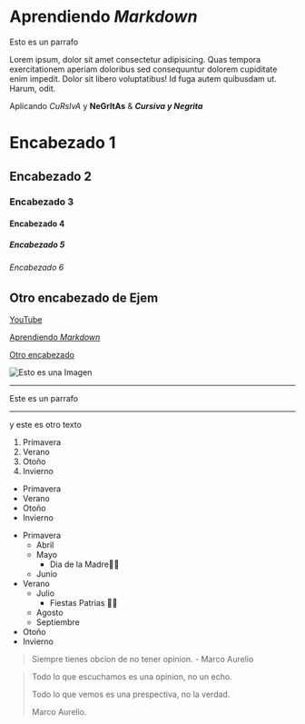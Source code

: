 # Aprendiendo _Markdown_

Esto es un parrafo

Lorem ipsum, dolor sit amet consectetur adipisicing. Quas tempora exercitationem aperiam doloribus sed
consequuntur
dolorem cupiditate enim impedit. Dolor sit libero voluptatibus! Id fuga autem quibusdam ut. Harum, odit.

Aplicando _CuRsIvA_ y **NeGrItAs** & **_Cursiva y Negrita_**

# Encabezado 1

## Encabezado 2

### Encabezado 3

#### Encabezado 4

##### Encabezado 5

###### Encabezado 6

## Otro encabezado de Ejem

[YouTube](https://youtube.com/TheLeonaldo99)

[Aprendiendo _Markdown_](#aprendiendo-markdown)

[Otro encabezado](#otro-encabezado-de-ejem)

![Esto es una Imagen](https://jonmircha.com/img/blog/this-is-javascript.jpg)

---

Este es un parrafo

---

y este es otro texto

1. Primavera
2. Verano
3. Otoño
4. Invierno

- Primavera
- Verano
- Otoño
- Invierno

* Primavera
  - Abril
  - Mayo
    - Dia de la Madre🎇🎉
  - Junio
* Verano
  - Julio
    - Fiestas Patrias 🎊🎆
  - Agosto
  - Septiembre
* Otoño
* Invierno

> Siempre tienes obcion de no tener opinion. - Marco Aurelio

> Todo lo que escuchamos es una opinion, no un echo.
>
> Todo lo que vemos es una prespectiva, no la verdad.
>
> Marco Aurelio.